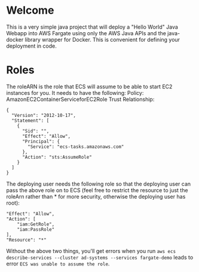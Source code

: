 # Welcome
This is a very simple java project that will deploy a "Hello World" Java Webapp into AWS Fargate using only the AWS Java APIs and the java-docker library wrapper for Docker.  This is convenient for defining your deployment in code.

# Roles

The roleARN is the role that ECS will assume to be able to start EC2 instances for you.  It needs to have the following:
Policy: AmazonEC2ContainerServiceforEC2Role
Trust Relationship: 
```
{
  "Version": "2012-10-17",
  "Statement": [
    {
      "Sid": "",
      "Effect": "Allow",
      "Principal": {
        "Service": "ecs-tasks.amazonaws.com"
      },
      "Action": "sts:AssumeRole"
    }
  ]
}
```

The deploying user needs the following role so that the deploying user can pass the above role on to ECS (feel free to restrict the resource to just the roleArn rather than * for more security, otherwise the deploying user has root):
```
"Effect": "Allow",
"Action": [
    "iam:GetRole",
    "iam:PassRole"
],
"Resource": "*"
```


Without the above two things, you'll get errors when you run `aws ecs describe-services --cluster ad-systems --services fargate-demo` leads to error `ECS was unable to assume the role`.

